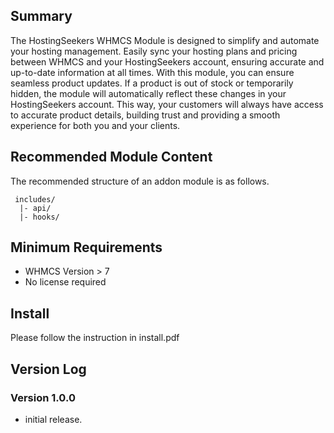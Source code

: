 ## Summary ##
The HostingSeekers WHMCS Module is designed to simplify and automate your hosting management. Easily sync your hosting plans and pricing between WHMCS and your HostingSeekers account, ensuring accurate and up-to-date information at all times.
With this module, you can ensure seamless product updates. If a product is out of stock or temporarily hidden, the module will automatically reflect these changes in your HostingSeekers account. This way, your customers will always have access to accurate product details, building trust and providing a smooth experience for both you and your clients.

## Recommended Module Content ##

The recommended structure of an addon module is as follows.

```
 includes/
  |- api/
  |- hooks/
```
## Minimum Requirements ##

- WHMCS Version > 7
- No license required

## Install
Please follow the instruction in install.pdf


## Version Log
### Version 1.0.0
- initial release.
